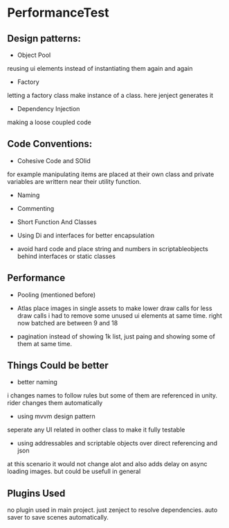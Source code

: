 # PerformanceTest


## Design patterns:

* Object Pool

reusing ui elements instead of instantiating them again and again

* Factory

letting a factory class make instance of a class. here jenject generates it


* Dependency Injection

making a loose coupled code


## Code Conventions:
* Cohesive Code and SOlid

for example manipulating items are placed at their own class and private variables are writtern near their utility function. 

* Naming

* Commenting

* Short Function And Classes

* Using Di and interfaces for better encapsulation

* avoid hard code and place string and numbers in scriptableobjects behind interfaces or static classes

## Performance

* Pooling
(mentioned before)

* Atlas
place images in single assets to make lower draw calls
for less draw calls i had to remove some unused ui elements at same time. right now batched are between 9 and 18

* pagination
instead of showing 1k list, just paing and showing some of them at same time. 



## Things Could be better

* better naming

i changes names to follow rules but some of them are referenced in unity. rider changes them automatically

* using mvvm design pattern

seperate any UI related in oother class to make it fully testable


* using addressables and scriptable objects over direct referencing and json

at this scenario it would not change alot and also adds delay on async loading images. but could be usefull in general

## Plugins Used

no plugin used in main project. just zenject to resolve dependencies.
auto saver to save scenes automatically.